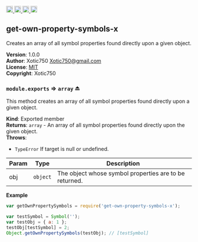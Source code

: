 <a href="https://travis-ci.org/Xotic750/get-own-property-symbols-x"
   title="Travis status">
<img
   src="https://travis-ci.org/Xotic750/get-own-property-symbols-x.svg?branch=master"
   alt="Travis status" height="18"/>
</a>
<a href="https://david-dm.org/Xotic750/get-own-property-symbols-x"
   title="Dependency status">
<img src="https://david-dm.org/Xotic750/get-own-property-symbols-x.svg"
   alt="Dependency status" height="18"/>
</a>
<a href="https://david-dm.org/Xotic750/get-own-property-symbols-x#info=devDependencies"
   title="devDependency status">
<img src="https://david-dm.org/Xotic750/get-own-property-symbols-x/dev-status.svg"
   alt="devDependency status" height="18"/>
</a>
<a href="https://badge.fury.io/js/get-own-property-symbols-x" title="npm version">
<img src="https://badge.fury.io/js/get-own-property-symbols-x.svg"
   alt="npm version" height="18"/>
</a>
<a name="module_get-own-property-symbols-x"></a>

## get-own-property-symbols-x
Creates an array of all symbol properties found directly upon a given object.

**Version**: 1.0.0  
**Author**: Xotic750 <Xotic750@gmail.com>  
**License**: [MIT](&lt;https://opensource.org/licenses/MIT&gt;)  
**Copyright**: Xotic750  
<a name="exp_module_get-own-property-symbols-x--module.exports"></a>

### `module.exports` ⇒ <code>array</code> ⏏
This method creates an array of all symbol properties found directly upon a
given object.

**Kind**: Exported member  
**Returns**: <code>array</code> - An array of all symbol properties found directly upon the
 given object.  
**Throws**:

- <code>TypeError</code> If target is null or undefined.


| Param | Type | Description |
| --- | --- | --- |
| obj | <code>object</code> | The object whose symbol properties are to be returned. |

**Example**  
```js
var getOwnPropertySymbols = require('get-own-property-symbols-x');

var testSymbol = Symbol('');
var testObj = { a: 1 };
testObj[testSymbol] = 2;
Object.getOwnPropertySymbols(testObj); // [testSymbol]
```
